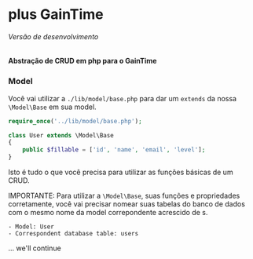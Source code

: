 # plus GainTime
###### Versão de desenvolvimento

**Abstração de CRUD em php para o GainTime**


### Model
Você vai utilizar a `./lib/model/base.php` para dar um `extends` da nossa `\Model\Base` em sua model.

```php
require_once('../lib/model/base.php');

class User extends \Model\Base
{
    public $fillable = ['id', 'name', 'email', 'level'];
}

```

Isto é tudo o que você precisa para utilizar as funções básicas de um CRUD.

IMPORTANTE: Para utilizar a `\Model\Base`, suas funções e propriedades corretamente, você vai precisar nomear suas tabelas do banco de dados com o mesmo nome da model correpondente acrescido de s.
```
- Model: User
- Correspondent database table: users
```

... we'll continue

